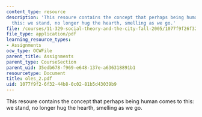 ```yaml
---
content_type: resource
description: 'This resoure contains the concept that perhaps being human comes to
  this: we stand, no longer hug the hearth, smelling as we go.'
file: /courses/11-329-social-theory-and-the-city-fall-2005/1077f9f26f3244b80c0281b5d43039b9_oles_2.pdf
file_type: application/pdf
learning_resource_types:
- Assignments
ocw_type: OCWFile
parent_title: Assignments
parent_type: CourseSection
parent_uid: 35edb678-f969-e648-137e-a636318891b1
resourcetype: Document
title: oles_2.pdf
uid: 1077f9f2-6f32-44b8-0c02-81b5d43039b9
---
```

This resoure contains the concept that perhaps being human comes to this: we stand, no longer hug the hearth, smelling as we go.

